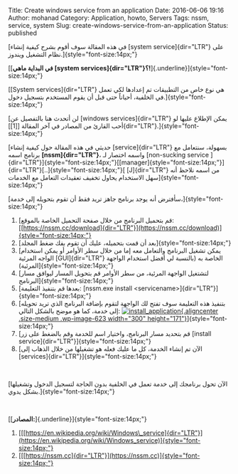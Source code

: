 Title: Create windows service from an application
Date: 2016-06-06 19:16
Author: mohanad
Category: Application, howto, Servers
Tags: nssm, service, system
Slug: create-windows-service-from-an-application
Status: published

[في هذه المقالة سوف أقوم بشرح كيفية إنشاء [system service]{dir="LTR"} على نظام التشغيل ويندوز.]{style="font-size:14px;"}

[[**في البداية ماهي [system services]{dir="LTR"}؟!**]{.underline}]{style="font-size:14px;"}

[[System services]{dir="LTR"} هي نوع خاص من التطبيقات تم إعدادها لكي تعمل في الخلفية، أحياناً حتى قبل أن يقوم المستخدم بتسجيل دخول.]{style="font-size:14px;"}

[لن أتحدث هنا بالتفصيل عن [windows services]{dir="LTR"} يمكن الإطلاع عليها لو أحب القارئ من المصادر في آخر المقالة [\[1\]]{dir="LTR"}.]{style="font-size:14px;"}

[حديثي في هذه المقالة حول كيفية إنشاء [service]{dir="LTR"} بسهولة، سنتعامل مع برنامج اسمه **[nssm]{dir="LTR"}**، واسمه اختصار لـ [non-sucking service ]{dir="LTR"}]{style="font-size:14px;"}[[manager]{style="font-size:14px;"}]{dir="LTR"}[..]{style="font-size:14px;"}[ [J]{dir="LTR"} من اسمه نلاحظ أنه سهل الاستخدام يحاول تخفيف تعقيدات التعامل مع الخدمات]{style="font-size:14px;"}

[سأفترض أنه يوجد برنامج جاهز تريد فقط أن تقوم بتحويله إلى خدمة،]{style="font-size:14px;"}

1.  [قم بتحميل البرنامج من خلال صفحة التحميل الخاصة بالموقع: [[https://nssm.cc/download]{dir="LTR"}](https://nssm.cc/download)]{style="font-size:14px;"}
2.  [بعد أن قمت بتحميله، عليك أن تقوم بفك ضغط المجلد]{style="font-size:14px;"}
3.  [يمكن تشغيل البرنامج والتعامل معه إما من خلال سطر الأوامر أو يمكن استخدام الواجه المرئية [GUI]{dir="LTR"} الخاصة به (بالنسبة لي أفضل استخدام الواجهة المرئية)]{style="font-size:14px;"}
4.  [لتشتغيل الواجهة المرئية، من سطر الأوامر قم بتحويل المسار ليوافق مسار البرنامج]{style="font-size:14px;"}
5.  [بعدها قم بتنفيذ التعليمة: [nssm.exe install \<servicename\>]{dir="LTR"}]{style="font-size:14px;"}
6.  [بتنفيذ هذه التعليمة سوف تفتح لك الواجهة لتقوم بإضافة البرنامج الذي تريد تحويله إلى خدمة، كما هو موضح بالشكل التالي: [![install\_application](http://mycodee.com/wp-content/uploads/2016/06/install_application-300x171.png){.aligncenter .size-medium .wp-image-623 width="300" height="171"}](http://mycodee.com/wp-content/uploads/2016/06/install_application.png)]{style="font-size:14px;"}
7.  [قم بتحديد مسار البرنامج، واختيار اسم للخدمة وقم بالضغط على زر [install service]{dir="LTR"}]{style="font-size:14px;"}
8.  [الآن تم إنشاء الخدمة، كل ما عليك فعله هو تشغيلها من خلال الذهاب إلى [services]{dir="LTR"}]{style="font-size:14px;"}

 

[الآن تحول برنامجك إلى خدمة تعمل في الخلفية بدون الحاجة لتسجيل الدخول وتشغيلها بشكل يدوي.]{style="font-size:14px;"}

 

[[**المصادر:**]{.underline}]{style="font-size:14px;"}

1.  [[[https://en.wikipedia.org/wiki/Windows\_service]{dir="LTR"}](https://en.wikipedia.org/wiki/Windows_service)]{style="font-size:14px;"}
2.  [[[https://nssm.cc]{dir="LTR"}](https://nssm.cc)]{style="font-size:14px;"}

 

 
